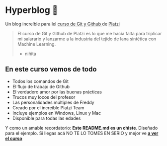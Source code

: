 # Hyperblog &#128154;
Un blog incre&iacute;ble para lel [ curso de Git y Github ](https://platzi.com/cursos/git-github/ "curso de Git y Github") de [Platzi](https://platzi.com/ 'Platzi')
> El curso de Git y Github de Platzi es lo que me hac&iacute;a falta para triplicar mi salarario y lanzarme a la industria del tejido de lana sint&eacute;tica con Machine Learning.
> - niñita

## En este curso vemos de todo
* Todos los comandos de Git
* El flujo de trabajo de Github
* El verdadero amor por las buenas pr&aacute;cticas
* Trucos muy locos del profesor
* Las personalidades m&uacute;ltiples de Freddy
* Creado por el incre&iacute;ble Platzi Team
* Incluye ejemplos en Windows, Linux y Mac
* Disponible para todas las edades

Y como un amable recordatorio: **Este README.md es un chiste**. Dise&ntilde;ado para el ejemplo. Si llegas ac&aacute; NO TE LO TOMES EN SERIO y mejor ve [**a ver el curso**](https://platzi.com/cursos/git-github/ 'curso de Git y Github')
